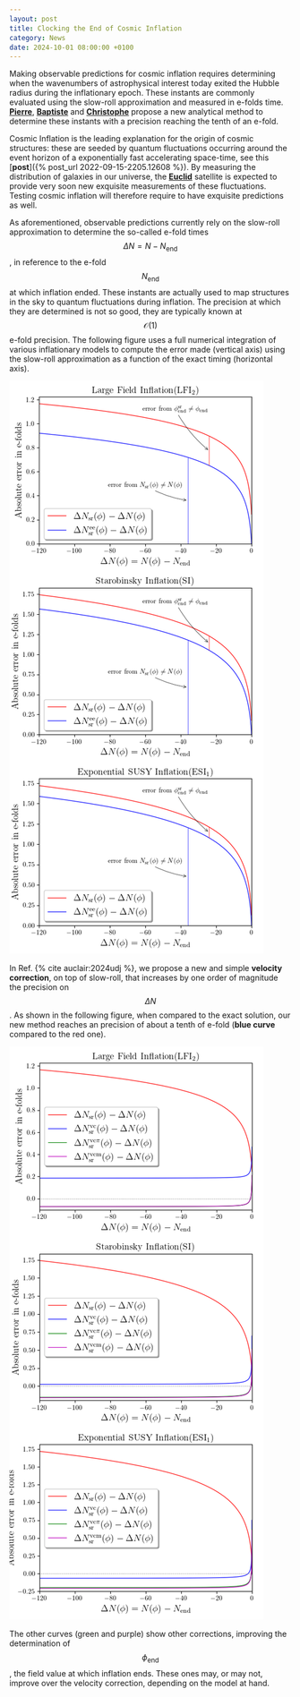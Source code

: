 ```yaml
---
layout: post
title: Clocking the End of Cosmic Inflation
category: News
date: 2024-10-01 08:00:00 +0100
---
```


Making observable predictions for cosmic inflation requires
determining when the wavenumbers of astrophysical interest today
exited the Hubble radius during the inflationary epoch. These instants
are commonly evaluated using the slow-roll approximation and measured
in e-folds time. [**Pierre**](/members/auclair),
[**Baptiste**](/members/blachier) and [**Christophe**](/members/chris)
propose a new analytical method to determine these instants with a
precision reaching the tenth of an e-fold.

Cosmic Inflation is the leading explanation for the origin of cosmic
structures: these are seeded by quantum fluctuations occurring around
the event horizon of a exponentially fast accelerating space-time, see
this [**post**]({% post_url 2022-09-15-2205.12608 %}). By measuring
the distribution of galaxies in our universe, the
[**Euclid**](https://en.wikipedia.org/wiki/Euclid_(spacecraft))
satellite is expected to provide very soon new exquisite measurements of these
fluctuations. Testing cosmic inflation will therefore require to have
exquisite predictions as well.

As aforementioned, observable predictions currently rely on the
slow-roll approximation to determine the so-called e-fold times
$$\Delta N=N−N_\mathrm{end}$$, in reference to the e-fold
$$N_\mathrm{end}$$ at which inflation ended. These instants are
actually used to map structures in the sky to quantum fluctuations
during inflation. The precision at which they are determined is not so
good, they are typically known at $$\mathcal{O}(1)$$ e-fold
precision. The following figure uses a full numerical integration of
various inflationary models to compute the error made (vertical axis)
using the slow-roll approximation as a function of the exact timing
(horizontal axis).

![sr](/assets/images/2406.14152/fooisr.png)

In Ref. {% cite auclair:2024udj %}, we propose a new and simple
**velocity correction**, on top of slow-roll, that increases by one
order of magnitude the precision on $$\Delta N$$. As
shown in the following figure, when compared to the exact solution,
our new method reaches an precision of about a tenth of e-fold (**blue
curve** compared to the red one).

![vce](/assets/images/2406.14152/fooivce.png)

The other curves (green and purple) show other corrections, improving
the determination of $$\phi_\mathrm{end}$$, the field value at which
inflation ends. These ones may, or may not, improve over the velocity
correction, depending on the model at hand.

